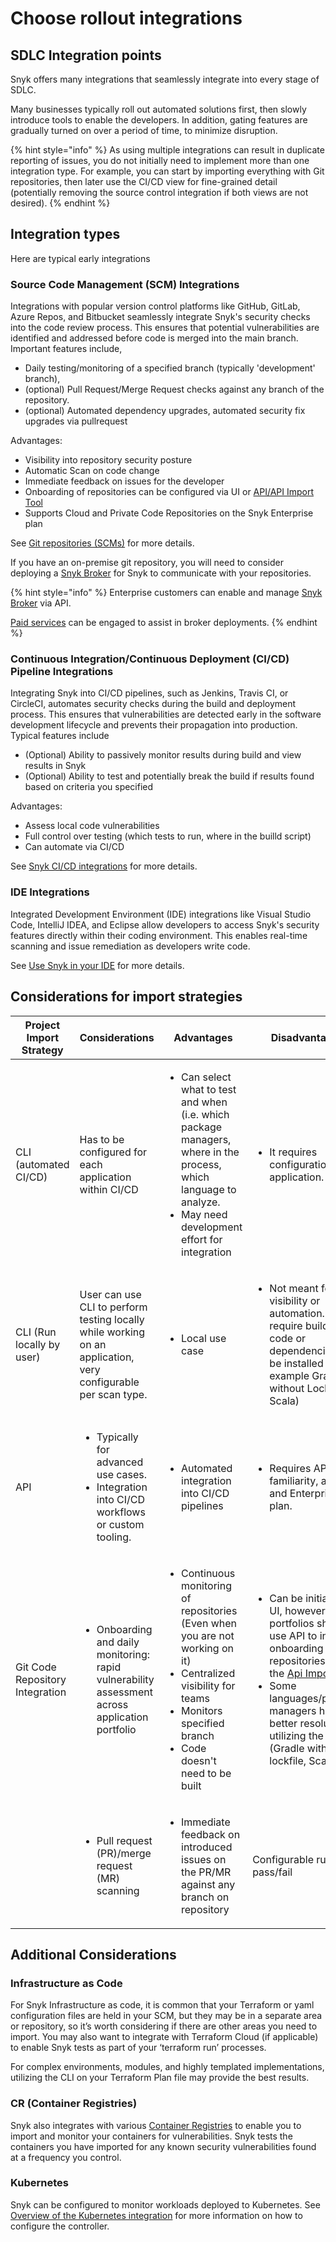 # Choose rollout integrations

## **SDLC Integration points**

Snyk offers many integrations that seamlessly integrate into every stage of SDLC.&#x20;

Many businesses typically roll out automated solutions first, then slowly introduce tools to enable the developers. In addition, gating features are gradually turned on over a period of time, to minimize disruption.

{% hint style="info" %}
As using multiple integrations can result in duplicate reporting of issues, you do not initially need to implement more than one integration type. For example, you can start by importing everything with Git repositories, then later use the CI/CD view for fine-grained detail (potentially removing the source control integration if both views are not desired).
{% endhint %}

## Integration types

Here are typical early integrations

### Source Code Management (SCM) Integrations

Integrations with popular version control platforms like GitHub, GitLab, Azure Repos, and Bitbucket seamlessly integrate Snyk's security checks into the code review process. This ensures that potential vulnerabilities are identified and addressed before code is merged into the main branch. Important features include,&#x20;

* Daily testing/monitoring of a specified branch (typically 'development' branch),&#x20;
* (optional) Pull Request/Merge Request checks against any branch of the repository.
* (optional) Automated dependency upgrades, automated security fix upgrades via pullrequest

Advantages:

* Visibility into repository security posture
* Automatic Scan on code change
* Immediate feedback on issues for the developer
* Onboarding of repositories can be configured via UI or [API/API Import Tool](https://docs.snyk.io/snyk-api-info/other-tools/tool-snyk-api-import)
* Supports Cloud and Private Code Repositories on the Snyk Enterprise plan

See [Git repositories (SCMs)](../../../integrate-with-snyk/git-repository-scm-integrations/) for more details.

If you have an on-premise git repository, you will need to consider deploying a [Snyk Broker](https://docs.snyk.io/snyk-admin/snyk-broker) for Snyk to communicate with your repositories.

{% hint style="info" %}
Enterprise customers can enable and manage [Snyk Broker](https://docs.snyk.io/enterprise-setup/snyk-broker) via API.&#x20;

[Paid services](https://docs.snyk.io/more-info/snyk-terms-of-support-and-services-glossary) can be engaged to assist in broker deployments.
{% endhint %}

### Continuous Integration/Continuous Deployment (CI/CD) Pipeline Integrations

Integrating Snyk into CI/CD pipelines, such as Jenkins, Travis CI, or CircleCI, automates security checks during the build and deployment process. This ensures that vulnerabilities are detected early in the software development lifecycle and prevents their propagation into production. Typical features include

* (Optional) Ability to passively monitor results during build and view results in Snyk
* (Optional) Ability to test and potentially break the build if results found based on criteria you specified

Advantages:

* Assess local code vulnerabilities
* Full control over testing (which tests to run, where in the builld script)
* Can automate via CI/CD

See [Snyk CI/CD integrations](../../../integrate-with-snyk/snyk-ci-cd-integrations/) for more details.

### IDE Integrations

Integrated Development Environment (IDE) integrations like Visual Studio Code, IntelliJ IDEA, and Eclipse allow developers to access Snyk's security features directly within their coding environment. This enables real-time scanning and issue remediation as developers write code.&#x20;

See [Use Snyk in your IDE](../../../integrate-with-snyk/ide-tools/) for more details.

## Considerations for import strategies&#x20;

<table><thead><tr><th width="200">Project Import Strategy</th><th>Considerations</th><th>Advantages</th><th>Disadvantages</th></tr></thead><tbody><tr><td>CLI (automated CI/CD)</td><td>Has to be configured for each application within CI/CD</td><td><ul><li>Can select what to test and when (i.e. which package managers, where in the process, which language to analyze.</li><li>May need development effort for integration</li></ul></td><td><ul><li>It requires configuration per application.</li></ul></td></tr><tr><td>CLI (Run locally by user)</td><td>User can use CLI to perform testing locally while working on an application, very configurable per scan type.</td><td><ul><li>Local use case</li></ul></td><td><ul><li>Not meant for visibility or automation. Can require buildable code or dependencies to be installed (For example Gradle without Lockfile, Scala)</li></ul></td></tr><tr><td>API</td><td><ul><li>Typically for advanced use cases.</li><li>Integration into CI/CD workflows or custom tooling. </li></ul></td><td><ul><li>Automated integration into CI/CD pipelines</li></ul></td><td><ul><li>Requires API familiarity, access and Enterprise plan.</li></ul></td></tr><tr><td>Git Code Repository Integration</td><td><ul><li>Onboarding and daily monitoring: rapid vulnerability assessment across application portfolio</li></ul></td><td><p></p><ul><li>Continuous monitoring of repositories (Even when you are not working on it)</li><li> Centralized visibility for teams</li><li>Monitors specified branch</li><li>Code doesn't need to be built</li></ul></td><td><ul><li>Can be initiated via UI, however larger portfolios should use API to initiate onboarding of repositories using the <a href="https://docs.snyk.io/snyk-api/other-tools/tool-snyk-api-import">Api Import Tool</a></li><li>Some languages/package managers have better resolution utilizing the CLI (Gradle without lockfile, Scala)</li></ul></td></tr><tr><td></td><td><ul><li>Pull request (PR)/merge request (MR)  scanning</li></ul></td><td><ul><li>Immediate feedback on introduced issues on the PR/MR against any branch on repository</li></ul></td><td>Configurable rules for pass/fail</td></tr></tbody></table>

## Additional Considerations

### Infrastructure as Code

For Snyk Infrastructure as code, it is common that your Terraform or yaml configuration files are held in your SCM, but they may be in a separate area or repository, so it’s worth considering if there are other areas you need to import. You may also want to integrate with Terraform Cloud (if applicable) to enable Snyk tests as part of your ‘terraform run’ processes.

For complex environments, modules, and highly templated implementations, utilizing the CLI on your Terraform Plan file may provide the best results.

### CR (Container Registries)

Snyk also integrates with various [Container Registries](../../../integrate-with-snyk/snyk-container-integrations/) to enable you to import and monitor your containers for vulnerabilities. Snyk tests the containers you have imported for any known security vulnerabilities found at a frequency you control.

### Kubernetes

Snyk can be configured to monitor workloads deployed to Kubernetes. See [Overview of the Kubernetes integration](https://docs.snyk.io/scan-applications/snyk-container/kubernetes-integration/overview-of-the-kubernetes-integration) for more information on how to configure the controller.
